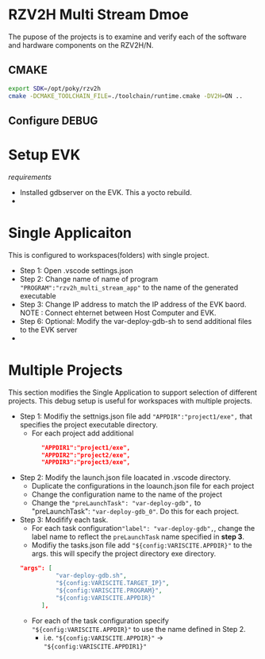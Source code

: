# RZV2H Multi Stream Dmoe
The pupose of the projects is to examine and verify each of the software and hardware components on the RZV2H/N.

## CMAKE 
```bash
export SDK=/opt/poky/rzv2h
cmake -DCMAKE_TOOLCHAIN_FILE=./toolchain/runtime.cmake -DV2H=ON ..
```
## Configure DEBUG
# Setup EVK
*requirements*
- Installed gdbserver on the EVK. This a yocto rebuild.
- 
# Single Applicaiton
This is configured to workspaces(folders) with single project.
- Step 1: Open .vscode settings.json
- Step 2: Change name of name of program `"PROGRAM":"rzv2h_multi_stream_app"` to the name of the generated executable
- Step 3: Change IP address to match the IP address of the EVK baord. NOTE : Connect ehternet between Host Computer and EVK.
- Step 6: Optional: Modify the var-deploy-gdb-sh to send additional files to the EVK server
- 
# Multiple Projects
This section modifies the Single Application to support selection of different projects.
This debug setup is useful for workspaces with multiple projects.
- Step 1: Modifiy the settnigs.json file add `"APPDIR":"project1/exe",` that specifies the project executable directory.
    - For each project add additional 
  ```json
        "APPDIR1":"project1/exe",
        "APPDIR2":"project2/exe",
        "APPDIR3":"project3/exe",
  ```
- Step 2: Modify the launch.json file loacated in .vscode directory.
  - Duplicate the configurations in the loaunch.json file for each project
  - Change the configuration name to the name of the project
  - Change the `"preLaunchTask": "var-deploy-gdb",` to "preLaunchTask": `"var-deploy-gdb_0"`. Do this for each project.
- Step 3: Modifify each task.
  - For each task configuration`"label": "var-deploy-gdb",`, change the label name to reflect the `preLaunchTask` name specified in **step 3**.
  - Modifiy the tasks.json file add `"${config:VARISCITE.APPDIR}"` to the args. this will specify the project directory exe directory. 
  ```json
  "args": [
            "var-deploy-gdb.sh",
            "${config:VARISCITE.TARGET_IP}",
            "${config:VARISCITE.PROGRAM}",
            "${config:VARISCITE.APPDIR}"
        ],
  ```
  - For each of the task configuration specify `"${config:VARISCITE.APPDIR}"` to use the name defined in Step 2. 
    - i.e. `"${config:VARISCITE.APPDIR}"` -> `"${config:VARISCITE.APPDIR1}"`

  

